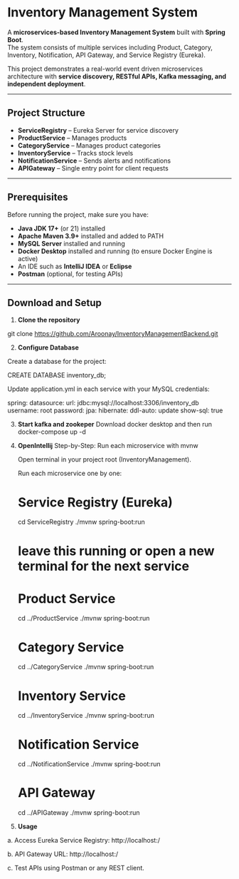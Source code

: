 # Inventory Management System

A **microservices-based Inventory Management System** built with **Spring Boot**.  
The system consists of multiple services including Product, Category, Inventory, Notification, API Gateway, and Service Registry (Eureka).  

This project demonstrates a real-world event driven microservices architecture with **service discovery, RESTful APIs, Kafka messaging, and independent deployment**.

---

## **Project Structure**

- **ServiceRegistry** – Eureka Server for service discovery  
- **ProductService** – Manages products  
- **CategoryService** – Manages product categories  
- **InventoryService** – Tracks stock levels  
- **NotificationService** – Sends alerts and notifications  
- **APIGateway** – Single entry point for client requests  

---

## **Prerequisites**

Before running the project, make sure you have:

- **Java JDK 17+** (or 21) installed  
- **Apache Maven 3.9+** installed and added to PATH  
- **MySQL Server** installed and running  
- **Docker Desktop** installed and running (to ensure Docker Engine is active)  
- An IDE such as **IntelliJ IDEA** or **Eclipse**  
- **Postman** (optional, for testing APIs)  

---

## **Download and Setup**

1. **Clone the repository**

  git clone https://github.com/Aroonay/InventoryManagementBackend.git
  

2. **Configure Database**

  Create a database for the project:
  
  CREATE DATABASE inventory_db;

  Update application.yml in each service with your MySQL credentials:

  spring:
    datasource:
      url: jdbc:mysql://localhost:3306/inventory_db
      username: root
      password: <your-password>
    jpa:
      hibernate:
        ddl-auto: update
      show-sql: true
      

3. **Start kafka and zookeper**
    Download docker desktop and then run
    docker-compose up -d

4. **OpenIntellij**
    Step-by-Step: Run each microservice with mvnw

    Open terminal in your project root (InventoryManagement).

    Run each microservice one by one:

      # Service Registry (Eureka)
      cd ServiceRegistry
      ./mvnw spring-boot:run
      # leave this running or open a new terminal for the next service
      
      # Product Service
      cd ../ProductService
      ./mvnw spring-boot:run
      
      # Category Service
      cd ../CategoryService
      ./mvnw spring-boot:run
      
      # Inventory Service
      cd ../InventoryService
      ./mvnw spring-boot:run
      
      # Notification Service
      cd ../NotificationService
      ./mvnw spring-boot:run
      
      # API Gateway
      cd ../APIGateway
      ./mvnw spring-boot:run
   
6. **Usage**

  a. Access Eureka Service Registry: http://localhost:<ServiceRegistry-port>/
  
  b. API Gateway URL: http://localhost:<APIGateway-port>/
  
  c. Test APIs using Postman or any REST client.


      


